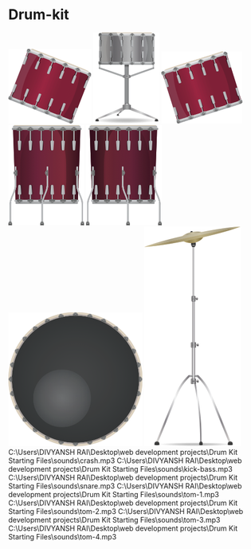 # Drum-kit
![Alt text](tom1.png)
![Alt text](snare.png)
![Alt text](tom2.png)
![Alt text](tom3.png)
![Alt text](tom4.png)
![Alt text](kick.png)
![Alt text](crash.png)
C:\Users\DIVYANSH RAI\Desktop\web development projects\Drum Kit Starting Files\sounds\crash.mp3
C:\Users\DIVYANSH RAI\Desktop\web development projects\Drum Kit Starting Files\sounds\kick-bass.mp3
C:\Users\DIVYANSH RAI\Desktop\web development projects\Drum Kit Starting Files\sounds\snare.mp3
C:\Users\DIVYANSH RAI\Desktop\web development projects\Drum Kit Starting Files\sounds\tom-1.mp3
C:\Users\DIVYANSH RAI\Desktop\web development projects\Drum Kit Starting Files\sounds\tom-2.mp3
C:\Users\DIVYANSH RAI\Desktop\web development projects\Drum Kit Starting Files\sounds\tom-3.mp3
C:\Users\DIVYANSH RAI\Desktop\web development projects\Drum Kit Starting Files\sounds\tom-4.mp3
